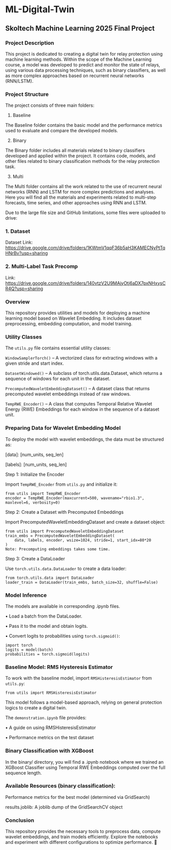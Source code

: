# ML-Digital-Twin

## Skoltech Machine Learning 2025 Final Project

### Project Description
This project is dedicated to creating a digital twin for relay protection using machine learning methods. Within the scope of the Machine Learning course, a model was developed to predict and monitor the state of relays, using various data processing techniques, such as binary classifiers, as well as more complex approaches based on recurrent neural networks (RNN/LSTM).

### Project Structure
The project consists of three main folders:

1. Baseline

The Baseline folder contains the basic model and the performance metrics used to evaluate and compare the developed models. 

2. Binary

The Binary folder includes all materials related to binary classifiers developed and applied within the project. It contains code, models, and other files related to binary classification methods for the relay protection task.

3. Multi

The Multi folder contains all the work related to the use of recurrent neural networks (RNN) and LSTM for more complex predictions and analyses. Here you will find all the materials and experiments related to multi-step forecasts, time series, and other approaches using RNN and LSTM.

Due to the large file size and GitHub limitations, some files were uploaded to drive:

### 1. Dataset

Dataset Link: https://drive.google.com/drive/folders/1KWtmV1qqF36b5aH3KAMECNyPtTqHNrBv?usp=sharing

### 2. Multi-Label Task Precomp

Link: https://drive.google.com/drive/folders/140vtzV2U9MAjyOtj6aDX7pxNHxysCR4Q?usp=sharing

### Overview
This repository provides utilities and models for deploying a machine learning model based on Wavelet Embedding. It includes dataset preprocessing, embedding computation, and model training.

### Utility Classes

The ```utils.py``` file contains essential utility classes:

```WindowSamplerTorch()``` – A vectorized class for extracting windows with a given stride and start index.

```DatasetWindowed()``` – A subclass of torch.utils.data.Dataset, which returns a sequence of windows for each unit in the dataset.

```PrecomputedWaveletEmbeddingDataset()``` – A dataset class that returns precomputed wavelet embeddings instead of raw windows.

```TempRWE_Encoder()``` – A class that computes Temporal Relative Wavelet Energy (RWE) Embeddings for each window in the sequence of a dataset unit.

### Preparing Data for Wavelet Embedding Model

To deploy the model with wavelet embeddings, the data must be structured as:

[data]:  [num_units, seq_len]

[labels]: [num_units, seq_len]

Step 1: Initialize the Encoder

Import ```TempRWE_Encoder``` from ```utils.py``` and initialize it:
```
from utils import TempRWE_Encoder
encoder = TempRWE_Encoder(maxcurrent=500, wavename="rbio1.3", maxlevel=6, verbosity=0)
```
Step 2: Create a Dataset with Precomputed Embeddings

Import PrecomputedWaveletEmbeddingDataset and create a dataset object:

```
from utils import PrecomputedWaveletEmbeddingDataset
train_embs = PrecomputedWaveletEmbeddingDataset(
    data, labels, encoder, wsize=1024, stride=1, start_idx=80*20
)
Note: Precomputing embeddings takes some time.
```

Step 3: Create a DataLoader

Use ```torch.utils.data.DataLoader``` to create a data loader:

```
from torch.utils.data import DataLoader
loader_train = DataLoader(train_embs, batch_size=32, shuffle=False)
```
### Model Inference

The models are available in corresponding .ipynb files.

• Load a batch from the DataLoader.

• Pass it to the model and obtain logits.

• Convert logits to probabilities using ```torch.sigmoid()```:
```
import torch
logits = model(batch)
probabilities = torch.sigmoid(logits)
```
### Baseline Model: RMS Hysteresis Estimator

To work with the baseline model, import ```RMSHisteresisEstimator``` from ```utils.py```:

```from utils import RMSHisteresisEstimator```

This model follows a model-based approach, relying on general protection logics to create a digital twin.

The ```demonstration.ipynb``` file provides:

• A guide on using RMSHisteresisEstimator

• Performance metrics on the test dataset

### Binary Classification with XGBoost

In the binary/ directory, you will find a .ipynb notebook where we trained an XGBoost Classifier using Temporal RWE Embeddings computed over the full sequence length.

### Available Resources (binary classification):

Performance metrics for the best model (determined via GridSearch)

results.joblib: A joblib dump of the GridSearchCV object

### Conclusion
This repository provides the necessary tools to preprocess data, compute wavelet embeddings, and train models efficiently. Explore the notebooks and experiment with different configurations to optimize performance. 🚀








